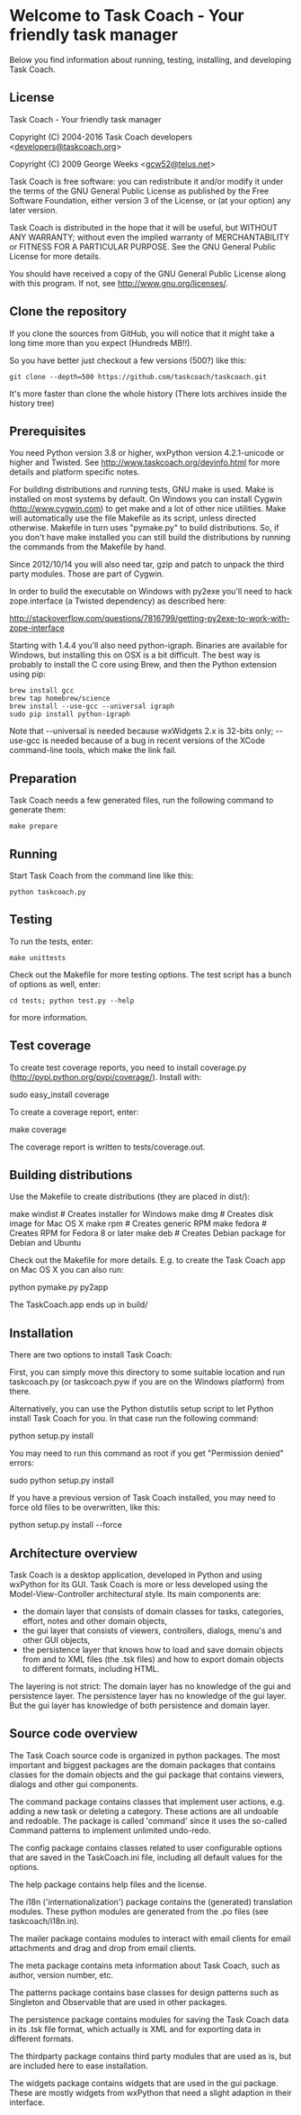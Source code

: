 # Welcome to Task Coach - Your friendly task manager

Below you find information about running, testing, installing, and 
developing Task Coach.

## License

Task Coach - Your friendly task manager

Copyright (C) 2004-2016 Task Coach developers \<developers@taskcoach.org\>

Copyright (C) 2009 George Weeks \<gcw52@telus.net\>

Task Coach is free software: you can redistribute it and/or modify
it under the terms of the GNU General Public License as published by
the Free Software Foundation, either version 3 of the License, or
(at your option) any later version.

Task Coach is distributed in the hope that it will be useful,
but WITHOUT ANY WARRANTY; without even the implied warranty of
MERCHANTABILITY or FITNESS FOR A PARTICULAR PURPOSE.  See the
GNU General Public License for more details.

You should have received a copy of the GNU General Public License
along with this program.  If not, see <http://www.gnu.org/licenses/>.

## Clone the repository

If you clone the sources from GitHub, you will notice that it might
take a long time more than you expect (Hundreds MB!!).

So you have better just checkout a few versions (500?) like this:

    git clone --depth=500 https://github.com/taskcoach/taskcoach.git

It's more faster than clone the whole history (There lots archives 
inside the history tree)

## Prerequisites

You need Python version 3.8 or higher, wxPython version 
4.2.1-unicode or higher and Twisted. See http://www.taskcoach.org/devinfo.html 
for more details and platform specific notes. 
    
For building distributions and running tests, GNU make is used. Make 
is installed on most systems by default. On Windows you can install 
Cygwin (http://www.cygwin.com) to get make and a lot of other nice 
utilities. Make will automatically use the file Makefile as its 
script, unless directed otherwise. Makefile in turn uses "pymake.py" 
to build distributions. So, if you don't have make installed you can
still build the distributions by running the commands from the 
Makefile by hand.

Since 2012/10/14 you will also need tar, gzip and patch to unpack the
third party modules. Those are part of Cygwin.

In order to build the executable on Windows with py2exe you'll need to
hack zope.interface (a Twisted dependency) as described here:

http://stackoverflow.com/questions/7816799/getting-py2exe-to-work-with-zope-interface

Starting with 1.4.4 you'll also need python-igraph. Binaries are
available for Windows, but installing this on OSX is a bit
difficult. The best way is probably to install the C core using Brew,
and then the Python extension using pip:

    brew install gcc
    brew tap homebrew/science
    brew install --use-gcc --universal igraph
    sudo pip install python-igraph

Note that --universal is needed because wxWidgets 2.x is 32-bits only;
--use-gcc is needed because of a bug in recent versions of the XCode
command-line tools, which make the link fail.

## Preparation

Task Coach needs a few generated files, run the following command
to generate them:

    make prepare

## Running

Start Task Coach from the command line like this:

    python taskcoach.py

## Testing

To run the tests, enter:

    make unittests

Check out the Makefile for more testing options. The test script
has a bunch of options as well, enter: 

    cd tests; python test.py --help

for more information.

## Test coverage

To create test coverage reports, you need to install coverage.py
(http://pypi.python.org/pypi/coverage/). Install with:

  sudo easy_install coverage

To create a coverage report, enter:

  make coverage

The coverage report is written to tests/coverage.out.

## Building distributions

Use the Makefile to create distributions (they are placed in dist/):

  make windist # Creates installer for Windows
  make dmg     # Creates disk image for Mac OS X
  make rpm     # Creates generic RPM
  make fedora  # Creates RPM for Fedora 8 or later
  make deb     # Creates Debian package for Debian and Ubuntu

Check out the Makefile for more details. E.g. to create the Task
Coach app on Mac OS X you can also run:

  python pymake.py py2app

The TaskCoach.app ends up in build/

## Installation

There are two options to install Task Coach: 

First, you can simply move this directory to some suitable 
location and run taskcoach.py (or taskcoach.pyw if you are on 
the Windows platform) from there.

Alternatively, you can use the Python distutils setup script
to let Python install Task Coach for you. In that case run the
following command:

  python setup.py install

You may need to run this command as root if you get 
"Permission denied" errors:

  sudo python setup.py install

If you have a previous version of Task Coach installed, you may
need to force old files to be overwritten, like this:

  python setup.py install --force

## Architecture overview
  
Task Coach is a desktop application, developed in Python and using 
wxPython for its GUI. Task Coach is more or less developed using the 
Model-View-Controller architectural style. Its main components are:

* the domain layer that consists of domain classes for tasks, 
  categories, effort, notes and other domain objects,
* the gui layer that consists of viewers, controllers, dialogs, 
  menu's and other GUI objects,
* the persistence layer that knows how to load and save domain 
  objects from and to XML files (the .tsk files) and how to export 
  domain objects to different formats, including HTML.

The layering is not strict: The domain layer has no knowledge of the 
gui and persistence layer. The persistence layer has no knowledge of 
the gui layer. But the gui layer has knowledge of both persistence 
and domain layer.

## Source code overview

The Task Coach source code is organized in python packages. The most 
important and biggest packages are the domain packages that contains 
classes for the domain objects and the gui package that contains 
viewers, dialogs and other gui components.

The command package contains classes that implement user actions, 
e.g. adding a new task or deleting a category. These actions are all 
undoable and redoable. The package is called 'command' since it uses 
the so-called Command patterns to implement unlimited undo-redo.

The config package contains classes related to user configurable 
options that are saved in the TaskCoach.ini file, including all 
default values for the options.

The help package contains help files and the license.

The i18n ('internationalization') package contains the (generated) 
translation modules. These python modules are generated from the .po 
files (see taskcoach/i18n.in).

The mailer package contains modules to interact with email clients
for email attachments and drag and drop from email clients.

The meta package contains meta information about Task Coach, such as 
author, version number, etc.

The patterns package contains base classes for design patterns such 
as Singleton and Observable that are used in other packages.

The persistence package contains modules for saving the Task Coach 
data in its .tsk file format, which actually is XML and for exporting 
data in different formats.

The thirdparty package contains third party modules that are used as 
is, but are included here to ease installation.

The widgets package contains widgets that are used in the gui 
package. These are mostly widgets from wxPython that need a slight 
adaption in their interface.
